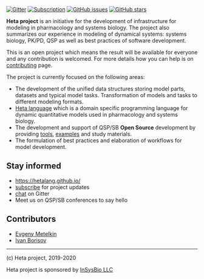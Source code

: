 
[![Gitter](https://badges.gitter.im/hetalang/community.svg)](https://gitter.im/hetalang/community?utm_source=badge&utm_medium=badge&utm_campaign=pr-badge)
[![Subscription](https://img.shields.io/badge/mail-subscription-blueviolet)](/subscribe)
[![GitHub issues](https://img.shields.io/github/issues/hetalang/hetalang.github.io.svg)](https://GitHub.com/hetalang/hetalang.github.io/issues/)
[![GitHub stars](https://img.shields.io/github/stars/hetalang/hetalang.github.io?style=social)](https://github.com/hetalang/hetalang.github.io)

**Heta project** is an initiative for the development of infrastructure for modeling in pharmacology and systems biology. The project also summarizes our experience in modeling of dynamical systems: systems biology, PK/PD, QSP as well as best practices of software development.

This is an open project which means the result will be available for everyone and any contribution is welcomed. For more details how you can help is on [contributing](CONTRIBUTING.md) page.

The project is currently focused on the following areas:

- The development of the unified data structures storing model parts, datasets and typical model tasks. Transformation of models and tasks to different modeling formats.
- [Heta language](/specifications/) which is a domain specific programming language for dynamic quantitative models used in pharmacology and systems biology.
- The development and support of QSP/SB **Open Source** development by providing [tools](implemented?id=Heta-supporting-tools), [examples](implemented?id=Open-source-QSP-platforms) and study materials.
- The formulation of best practices and elaboration of workflows for model development.

## Stay informed

- <https://hetalang.github.io/>
- [subscribe](subscribe) for project updates
- [chat](https://gitter.im/hetalang/community?source=orgpage) on Gitter
- Meet us on QSP/SB conferences to say hello

## Contributors

- [Evgeny Metelkin](https://github.com/metelkin)
- [Ivan Borisov](https://github.com/ivborissov)

---

(c) Heta project, 2019-2020

Heta project is sponsored by [InSysBio LLC](http://insysbio.com)
